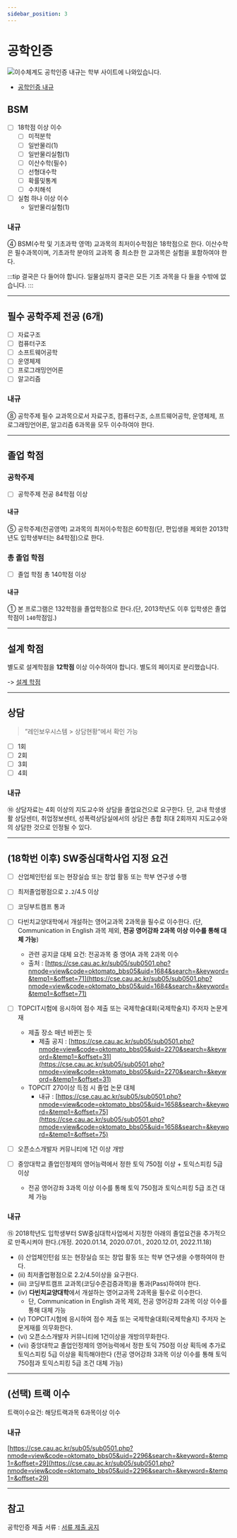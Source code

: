 ```yaml
---
sidebar_position: 3
---
```


# 공학인증

![이수체계도](http://cse.cau.ac.kr/_userfiles/1674090325_F288D0F0CB911DEFA07EDAE2BD47A17D_1.jpg)
공학인증 내규는 학부 사이트에 나와있습니다.

- [공학인증 내규](https://cse.cau.ac.kr/sub02/sub0204_3.php)

## BSM

- [ ] 18학점 이상 이수
  - [ ] 미적분학
  - [ ] 일반물리(1)
  - [ ] 일반물리실험(1)
  - [ ] 이산수학(필수)
  - [ ] 선형대수학
  - [ ] 확률및통계
  - [ ] 수치해석
- [ ] 실험 하나 이상 이수
  - 일반물리실험(1)

### 내규

④ BSM(수학 및 기초과학 영역) 교과목의 최저이수학점은 18학점으로 한다.
이산수학은 필수과목이며, 기초과학 분야의 교과목 중 최소한 한 교과목은 실험을 포함하여야 한다.

:::tip 결국은 다 들어야 합니다.
일물실까지 결국은 모든 기초 과목을 다 들을 수밖에 없습니다.
:::

---

## 필수 공학주제 전공 (6개)

- [ ] 자료구조
- [ ] 컴퓨터구조
- [ ] 소프트웨어공학
- [ ] 운영체제
- [ ] 프로그래밍언어론
- [ ] 알고리즘

### 내규

⑧ 공학주제 필수 교과목으로서 자료구조, 컴퓨터구조, 소프트웨어공학, 운영체제, 프로그래밍언어론, 알고리즘 6과목을 모두 이수하여야 한다.

---

## 졸업 학점

### 공학주제

- [ ] 공학주제 전공 84학점 이상

#### 내규

⑤ 공학주제(전공영역) 교과목의 최저이수학점은 60학점(단, 편입생을 제외한 2013학년도 입학생부터는 84학점)으로 한다.

### 총 졸업 학점

- [ ] 졸업 학점 총 140학점 이상

#### 내규

① 본 프로그램은 132학점을 졸업학점으로 한다.(단, 2013학년도 이후 입학생은 졸업학점이 `140`학점임.)

---

## 설계 학점

별도로 설계학점을 **12학점** 이상 이수하여야 합니다.
별도의 페이지로 분리했습니다.

-> [설계 학점](./%EA%B3%B5%ED%95%99%EC%9D%B8%EC%A6%9D-%EC%84%A4%EA%B3%84%ED%95%99%EC%A0%90.md)

---

## 상담

> ”레인보우시스템 > 상담현황“에서 확인 가능

- [ ] 1회
- [ ] 2회
- [ ] 3회
- [ ] 4회

### 내규

⑩ 상담자료는 4회 이상의 지도교수와 상담을 졸업요건으로 요구한다. 단, 교내 학생생활 상담센터, 취업정보센터, 성폭력상담실에서의 상담은 총합 최대 2회까지 지도교수와의 상담한 것으로 인정될 수 있다.

---

## (18학번 이후) SW중심대학사업 지정 요건

- [ ] 산업체인턴쉽 또는 현장실습 또는 창업 활동 또는 학부 연구생 수행
- [ ] 최저졸업평점으로 `2.2`/4.5 이상
- [ ] 코딩부트캠프 통과
- [ ] 다빈치교양대학에서 개설하는 영어교과목 2과목을 필수로 이수한다. (단, Communication in English 과목 제외, **전공 영어강좌 2과목 이상 이수를 통해 대체 가능**)

  - 관련 공지글
    대체 요건: 전공과목 중 영어A 과목 2과목 이수
  - 출처 : [https://cse.cau.ac.kr/sub05/sub0501.php?nmode=view&code=oktomato_bbs05&uid=1684&search=&keyword=&temp1=&offset=71](https://cse.cau.ac.kr/sub05/sub0501.php?nmode=view&code=oktomato_bbs05&uid=1684&search=&keyword=&temp1=&offset=71)

- [ ] TOPCIT시험에 응시하여 점수 제출 또는 국제학술대회(국제학술지) 주저자 논문게재
  - 제출 장소 매년 바뀐는 듯
    - 제출 공지 :
      [https://cse.cau.ac.kr/sub05/sub0501.php?nmode=view&code=oktomato_bbs05&uid=2270&search=&keyword=&temp1=&offset=31](https://cse.cau.ac.kr/sub05/sub0501.php?nmode=view&code=oktomato_bbs05&uid=2270&search=&keyword=&temp1=&offset=31)
  - TOPCIT 270이상 득점 시 졸업 논문 대체
    - 내규 :
      [https://cse.cau.ac.kr/sub05/sub0501.php?nmode=view&code=oktomato_bbs05&uid=1658&search=&keyword=&temp1=&offset=75](https://cse.cau.ac.kr/sub05/sub0501.php?nmode=view&code=oktomato_bbs05&uid=1658&search=&keyword=&temp1=&offset=75)
- [ ] 오픈소스개발자 커뮤니티에 1건 이상 개방
- [ ] 중앙대학교 졸업인정제의 영어능력에서 정한 토익 750점 이상 + 토익스피킹 5급 이상
  - 전공 영어강좌 3과목 이상 이수를 통해 토익 750점과 토익스피킹 5급 조건 대체 가능

### 내규

⑮ 2018학년도 입학생부터 SW중심대학사업에서 지정한 아래의 졸업요건을 추가적으로 만족시켜야 한다.(개정. 2020.01.14, 2020.07.01., 2020.12.01, 2022.11.18)

- (i) 산업체인턴쉽 또는 현장실습 또는 창업 활동 또는 학부 연구생을 수행하여야 한다.
- (ii) 최저졸업평점으로 2.2/4.5이상을 요구한다.
- (iii) 코딩부트캠프 교과목(코딩수준검증과목)을 통과(Pass)하여야 한다.
- (iv) **다빈치교양대학**에서 개설하는 영어교과목 2과목을 필수로 이수한다.
  - 단, Communication in English 과목 제외, 전공 영어강좌 2과목 이상 이수를 통해 대체 가능
- (v) TOPCIT시험에 응시하여 점수 제출 또는 국제학술대회(국제학술지) 주저자 논문게재를 의무화한다.
- (vi) 오픈소스개발자 커뮤니티에 1건이상을 개방의무화한다.
- (vii) 중앙대학교 졸업인정제의 영어능력에서 정한 토익 750점 이상 획득에 추가로 토익스피킹 5급 이상을 획득해야한다 (전공 영어강좌 3과목 이상 이수를 통해 토익 750점과 토익스피킹 5급 조건 대체 가능)

---

## (선택) 트랙 이수

트랙이수요건: 해당트랙과목 6과목이상 이수

### 내규

[https://cse.cau.ac.kr/sub05/sub0501.php?nmode=view&code=oktomato_bbs05&uid=2296&search=&keyword=&temp1=&offset=29](https://cse.cau.ac.kr/sub05/sub0501.php?nmode=view&code=oktomato_bbs05&uid=2296&search=&keyword=&temp1=&offset=29)

---

## 참고

공학인증 제출 서류 : [서류 제출 공지](https://cse.cau.ac.kr/sub05/sub0501.php?nmode=view&code=oktomato_bbs05&uid=2433&search=&keyword=&temp1=&offset=17)
